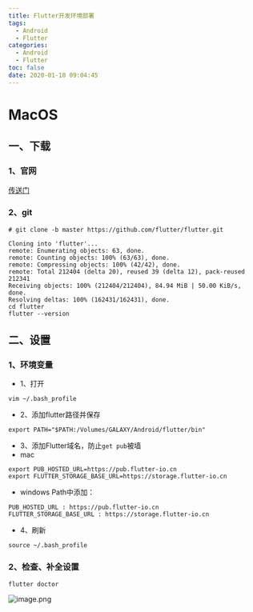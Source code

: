 ```yaml
---
title: Flutter开发环境部署
tags:
  - Android
  - Flutter
categories:
  - Android
  - Flutter
toc: false
date: 2020-01-10 09:04:45
---
```


# MacOS
## 一、下载
### 1、官网
[传送门](https://flutter.dev/docs/development/tools/sdk/releases?tab=macos#macos)
### 2、git
```
# git clone -b master https://github.com/flutter/flutter.git

Cloning into 'flutter'...
remote: Enumerating objects: 63, done.
remote: Counting objects: 100% (63/63), done.
remote: Compressing objects: 100% (42/42), done.
remote: Total 212404 (delta 20), reused 39 (delta 12), pack-reused 212341
Receiving objects: 100% (212404/212404), 84.94 MiB | 50.00 KiB/s, done.
Resolving deltas: 100% (162431/162431), done.
cd flutter
flutter --version
```

<!--- more --->
## 二、设置
### 1、环境变量
- 1、打开
```
vim ~/.bash_profile
```
- 2、添加flutter路径并保存
```
export PATH="$PATH:/Volumes/GALAXY/Android/flutter/bin"
```
- 3、添加Flutter域名，防止`get pub`被墙
 - mac
 ```
 export PUB_HOSTED_URL=https://pub.flutter-io.cn
 export FLUTTER_STORAGE_BASE_URL=https://storage.flutter-io.cn
 ```
 - windows
 Path中添加：
 ```
 PUB_HOSTED_URL : https://pub.flutter-io.cn
 FLUTTER_STORAGE_BASE_URL : https://storage.flutter-io.cn
 ```
- 4、刷新
```
source ~/.bash_profile
```

### 2、检查、补全设置
```
flutter doctor
```

![image.png](/images/2020/01/10/6ca08920-334d-11ea-a1f9-c98b8da8634c.png)